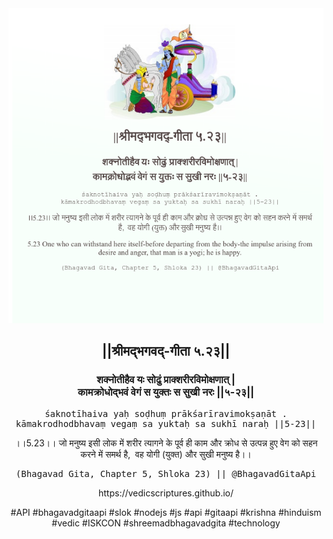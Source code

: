 <img src="../../asset/BG_5_23.png"/>
<center><h2>||श्रीमद्‍भगवद्‍-गीता ५.२३||</h2>
<h3>शक्नोतीहैव यः सोढुं प्राक्शरीरविमोक्षणात् |<br/>कामक्रोधोद्भवं वेगं स युक्तः स सुखी नरः ||५-२३||</h3>
<pre>śaknotīhaiva yaḥ soḍhuṃ prākśarīravimokṣaṇāt .<br/>kāmakrodhodbhavaṃ vegaṃ sa yuktaḥ sa sukhī naraḥ ||5-23||</pre>
<p>।।5.23।। जो मनुष्य इसी लोक में शरीर त्यागने के पूर्व ही काम और क्रोध से उत्पन्न हुए वेग को सहन करने में समर्थ है,  वह योगी (युक्त) और सुखी मनुष्य है।।</p>
<pre>(Bhagavad Gita, Chapter 5, Shloka 23) || @BhagavadGitaApi</pre><p>https://vedicscriptures.github.io/</p><p>#API #bhagavadgitaapi #slok #nodejs #js #api #gitaapi #krishna #hinduism #vedic #ISKCON #shreemadbhagavadgita #technology</p></center>